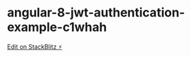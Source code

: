 # angular-8-jwt-authentication-example-c1whah

[Edit on StackBlitz ⚡️](https://stackblitz.com/edit/angular-8-jwt-authentication-example-c1whah)